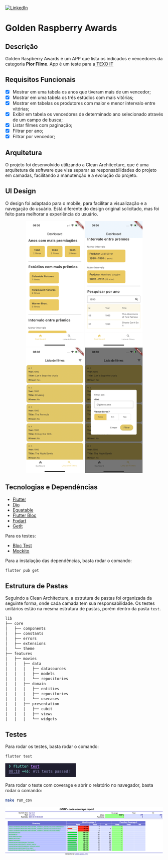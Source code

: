 [![LinkedIn](https://img.shields.io/badge/-LinkedIn-black.svg?style=flat-square&logo=linkedin&colorB=555)](https://www.linkedin.com/in/renansantosbr/)

# Golden Raspberry Awards

## Descrição

Golden Raspberry Awards é um APP que lista os indicados e vencedores da categoria **Pior Filme**. App é um teste para a[ TEXO IT](https://www.texoit.com)

## Requisitos Funcionais

- [x] Mostrar em uma tabela os anos que tiveram mais de um vencedor;
- [x] Mostrar em uma tabela os três estúdios com mais vitórias;
- [x] Mostrar em tabelas os produtores com maior e menor intervalo entre vitórias;
- [x] Exibir em tabela os vencedores de determinado ano selecionado através de um campo de busca;
- [x] Listar filmes com paginação;
- [x] Filtrar por ano;
- [x] Filtrar por vencedor;

## Arquitetura

O projeto foi desenvolvido utilizando a Clean Architecture, que é uma arquitetura de software que visa separar as responsabilidades do projeto em camadas, facilitando a manutenção e a evolução do projeto.

## UI Design

O design foi adaptado para o mobile, para facilitar a visualização e a navegação do usuário. Está diferente do design original solicitado, mas foi feito para melhorar a experiência do usuário.

<div align="center">
    <img src="assets/readme/IMG_2771.PNG" height="400" />
    <img src="assets/readme/IMG_2772.PNG" height="400" />
    <img src="assets/readme/IMG_2773.PNG" height="400" />
    <img src="assets/readme/IMG_2774.PNG" height="400" />
</div>

## Tecnologias e Dependências

- [Flutter](https://flutter.dev/)
- [Dio](https://pub.dev/packages/dio)
- [Equatable](https://pub.dev/packages/equatable)
- [Flutter Bloc](https://pub.dev/packages/flutter_bloc)
- [Fpdart](https://pub.dev/packages/fpdart)
- [GetIt](https://pub.dev/packages/get_it)

Para os testes:

- [Bloc Test](https://pub.dev/packages/bloc_test)
- [Mockito](https://pub.dev/packages/mockito)

Para a instalação das dependências, basta rodar o comando:

```bash
flutter pub get
```

## Estrutura de Pastas

Seguindo a Clean Architecture, a estrutura de pastas foi organizada da seguinte forma, onde cada camada tem sua responsabilidade. Os testes unitários estão na mesma estrutura de pastas, porém dentro da pasta `test`.

```
lib
├── core
│   ├── components
│   ├── constants
│   ├── errors
│   ├── extensions
│   └── theme
├── features
│   ├── movies
│   │   ├── data
│   │   │   ├── datasources
│   │   │   ├── models
│   │   │   └── repositories
│   │   ├── domain
│   │   │   ├── entities
│   │   │   ├── repositories
│   │   │   └── usecases
│   │   ├── presentation
│   │   │   ├── cubit
│   │   │   ├── views
│   │   │   └── widgets

```

## Testes

Para rodar os testes, basta rodar o comando:

```bash
flutter test
```

<img src="assets/readme/unit_test.png" />

Para rodar o teste com coverage e abrir o relatório no navegador, basta rodar o comando:

```bash
make run_cov
```

<img src="assets/readme/cov_test.png" />
